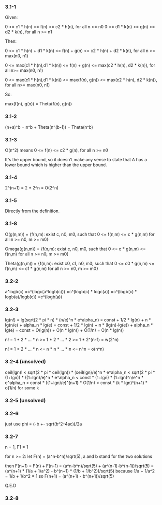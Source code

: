 ### 3.1-1

Given:

0 <= c1 * h(n) <= f(n) <= c2 * h(n), for all n >= n0
0 <= d1 * k(n) <= g(n) <= d2 * k(n), for all n >= n1

Then:

0 <= c1 * h(n) + d1 * k(n) <= f(n) + g(n) <= c2 * h(n) + d2 * k(n), for all n >= max(n0, n1)

0 <= max(c1 * h(n),d1 * k(n)) <= f(n) + g(n) <= max(c2 * h(n), d2 * k(n)), for all n>= max(n0, n1)

0 <= max(c1 * h(n),d1 * k(n)) <= max(f(n), g(n)) <= max(c2 * h(n), d2 * k(n)), for all n>= max(n0, n1)

So:

max(f(n), g(n)) = Theta(f(n), g(n))


### 3.1-2

(n+a)^b = n^b + Theta(n^(b-1)) = Theta(n^b)

### 3.1-3

O(n^2) means 0 <= f(n) <= c2 * g(n), for all n >= n0

It's the upper bound, so it doesn't make any sense to state that A has a lower bound which is higher than the upper bound.

### 3.1-4

2^(n+1) = 2 * 2^n = O(2^n)

### 3.1-5

Directly from the definition.

### 3.1-8

O(g(n,m)) = {f(n,m): exist c, n0, m0, such that 0 <= f(n,m) <= c * g(n,m) 
	     for all n >= n0, m >= m0}

Omega(g(n,m)) = {f(n,m): exist c, n0, m0, such that 0 <= c * g(n,m) <= f(n,m) 
	     for all n >= n0, m >= m0}

Theta(g(n,m)) = {f(n,m): exist c0, c1, n0, m0, such that 0 <= c0 * g(n,m) <= f(n,m) <= c1 * g(n,m) 
	     for all n >= n0, m >= m0}


### 3.2-2

a^logb(c) 
=c^(logc(a^logb(c)))
=c^(logb(c) * logc(a))
=c^(logb(c) * logb(a)/logb(c))
=c^(logb(a))


### 3.2-3

lg(n!)  = lg(sqrt(2 * pi * n) * (n/e)^n * e^alpha_n)
        = const + 1/2 * lg(n) + n * lg(n/e) + alpha_n * lg(e)
        = const + 1/2 * lg(n) + n * (lg(n)-lg(e)) + alpha_n * lg(e)
        = const + O(lg(n)) + O(n * lg(n)) + O(1/n)
        = O(n * lg(n))


n!      = 1 * 2 * ... * n
	>= 1 * 2 * ... * 2 
	>= 1 * 2^(n-1)
	= w(2^n)

n!	= 1 * 2 * ... * n
	<= n * n * ... * n
	<= n^n
	= o(n^n)

### 3.2-4 (unsolved)
ceil(lgn)! < sqrt(2 * pi * ceil(lgn)) * (ceil(lgn)/e)^n * e^alpha_n
	   < sqrt(2 * pi * (1+lgn)) * ((1+lgn)/e)^n * e^alpha_n
	   < const * (1+lgn) * (1+lgn)^n/e^n * e^alpha_n
	   < const * ((1+lgn)/e)^(n+1) * O(1/n)
	   < const * (k * lgn)^(n+1) * o(1/n) for some k

### 3.2-5 (unsolved)

### 3.2-6

just use phi = (-b +- sqrt(b^2-4ac))/2a

### 3.2-7

n = 1, F1 = 1

for n >= 2:
   let F(n) = (a^n-b^n)/sqrt(5), a and b stand for the two solutions

   then F(n+1)  = F(n) + F(n-1)
	        = (a^n-b^n)/sqrt(5) + (a^(n-1)-b^(n-1))/sqrt(5)
		= (a^(n+1) * (1/a + 1/a^2) - b^(n+1) * (1/b + 1/b^2))/sqrt(5)
   because 1/a + 1/a^2 = 1/b + 1/b^2 = 1
   so   F(n+1) = (a^(n+1) - b^(n+1))/sqrt(5)

Q.E.D

### 3.2-8




